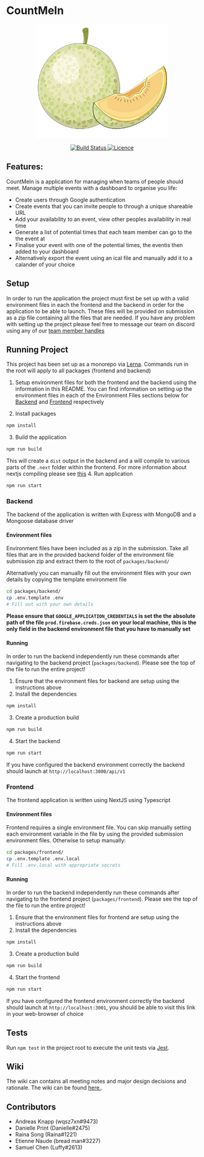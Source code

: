 # CountMeIn

<p align="center">
  <img src="./media/logo/melon.png" width="350" />
</p>

<p align="center">
  <a href="https://github.com/UOA-CS732-SE750-Students-2022/project-group-jade-jaguars/actions/workflows/pr-check.yml/badge.svg">
    <img alt="Build Status" src="https://github.com/UOA-CS732-SE750-Students-2022/project-group-jade-jaguars/actions/workflows/pr-check.yml/badge.svg">
  </a>
  <a href="https://img.shields.io/badge/License-GPLv3-blue.svg">
    <img alt="Licence" src="https://img.shields.io/badge/License-GPLv3-blue.svg">
  </a>
</p>

## Features:

CountMeIn is a application for managing when teams of people should meet. Manage multiple events with a dashboard to organise you life:

- Create users through Google authentication
- Create events that you can invite people to through a unique shareable URL
- Add your availability to an event, view other peoples availability in real time
- Generate a list of potential times that each team member can go to the the event at
- Finalise your event with one of the potential times, the eventis then added to your dashboard
- Alternatively export the event using an ical file and manually add it to a calander of your choice

## Setup

In order to run the application the project must first be set up with a valid environment files in each the frontend and the backend in order for the application to be able to launch. These files will be provided on submission as a zip file containing all the files that are needed. If you have any problem with setting up the project please feel free to message our team on discord using any of our [team member handles](#contributors)

## Running Project

This project has been set up as a monorepo via [Lerna](https://github.com/lerna/lerna). Commands run in the root will apply to all packages (frontend and backend)

1. Setup environment files for both the frontend and the backend using the information in this README. You can find information on setting up the environment files in each of the Environment Files sections below for [Backend](#backend) and [Frontend](#frontend) respectively

2. Install packages

```bash
npm install
```

3. Build the application

```bash
npm run build
```

This will create a `dist` output in the backend and a will compile to various parts of the `.next` folder within the frontend. For more information about nextjs compiling please see [this](https://nextjs.org/docs/deployment) 4. Run application

```bash
npm run start
```

### Backend

The backend of the application is written with Express with MongoDB and a Mongoose database driver

#### Environment files

Environment files have been included as a zip in the submission. Take all files that are in the provided backend folder of the environment file submission zip and extract them to the root of `packages/backend/`

Alternatively you can manually fill out the environment files with your own details by copying the template environment file

```bash
cd packages/backend/
cp .env.template .env
# Fill out with your own details
```

**Please ensure that `GOOGLE_APPLICATION_CREDENTIALS` is set the the absolute path of the file `prod.firebase.creds.json` on your local machine, this is the only field in the backend environment file that you have to manually set**

#### Running

In order to run the backend independently run these commands after navigating to the backend project (`packages/backend`). Please see the top of the file to run the entire project!

1. Ensure that the environment files for backend are setup using the instructions above
2. Install the dependencies

```bash
npm install
```

3. Create a production build

```bash
npm run build
```

4. Start the backend

```bash
npm run start
```

If you have configured the backend environment correctly the backend should launch at `http://localhost:3000/api/v1`

### Frontend

The frontend application is written using NextJS using Typescript

#### Environment files

Frontend requires a single environment file. You can skip manually setting each environment variable in the file by using the provided submission environment files. Otherwise to setup manually:

```bash
cd packages/frontend/
cp .env.template .env.local
# Fill .env.local with appropriate secrets
```

#### Running

In order to run the backend independently run these commands after navigating to the frontend project (`packages/frontend`). Please see the top of the file to run the entire project!

1. Ensure that the environment files for frontend are setup using the instructions above
2. Install the dependencies

```bash
npm install
```

3. Create a production build

```bash
npm run build
```

4. Start the frontend

```bash
npm run start
```

If you have configured the frontend environment correctly the backend should launch at `http://localhost:3001`, you should be able to visit this link in your web-browser of choice

## Tests

Run `npm test` in the project root to execute the unit tests via [Jest](https://jestjs.io).

## Wiki

The wiki can contains all meeting notes and major design decisions and rationale. The wiki can be found [here.](https://github.com/UOA-CS732-SE750-Students-2022/project-group-jade-jaguars/wiki).

## Contributors

- Andreas Knapp (wqsz7xn#9473)
- Danielle Print (Danielle#2475)
- Raina Song (Raina#1221)
- Etienne Naude (bread man#3227)
- Samuel Chen (Luffy#2613)
